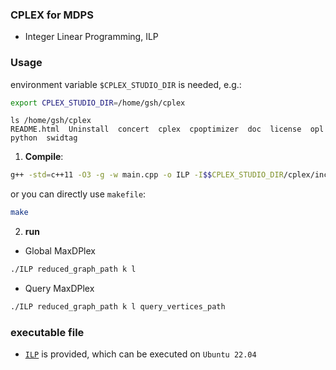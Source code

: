 ### CPLEX for MDPS
- Integer Linear Programming, ILP


### Usage
environment variable `$CPLEX_STUDIO_DIR` is needed, e.g.:
```sh
export CPLEX_STUDIO_DIR=/home/gsh/cplex
```

```
ls /home/gsh/cplex
README.html  Uninstall  concert  cplex  cpoptimizer  doc  license  opl  python  swidtag
```

1. **Compile**:
```sh
g++ -std=c++11 -O3 -g -w main.cpp -o ILP -I$$CPLEX_STUDIO_DIR/cplex/include -I$$CPLEX_STUDIO_DIR/concert/include -L$$CPLEX_STUDIO_DIR/cplex/lib/x86-64_linux/static_pic -L$$CPLEX_STUDIO_DIR/concert/lib/x86-64_linux/static_pic -lconcert -lilocplex -lcplex -lm -pthread
```

or you can directly use `makefile`:
```sh
make
```

2. **run**
- Global MaxDPlex
```sh
./ILP reduced_graph_path k l
```

- Query MaxDPlex
```sh
./ILP reduced_graph_path k l query_vertices_path
```

### executable file
- [`ILP`](./ILP) is provided, which can be executed on `Ubuntu 22.04`